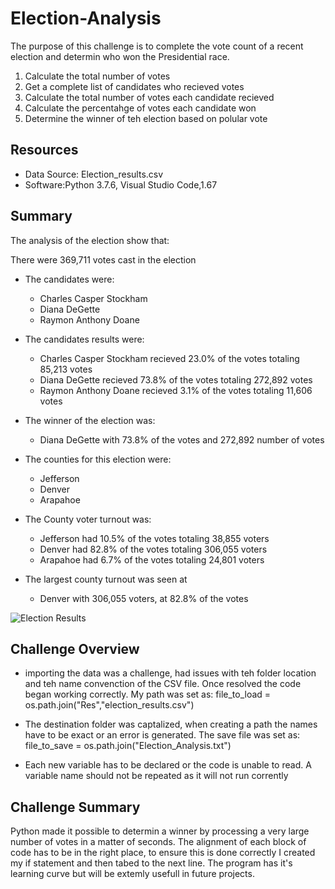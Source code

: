 # Election-Analysis
The purpose of this challenge is to complete the vote count of a recent election and determin who won the Presidential race.
  1. Calculate the total number of votes
  2. Get a complete list of candidates who recieved votes
  3. Calculate the total number of votes each candidate recieved
  4. Calculate the percentahge of votes each candidate won
  5. Determine the winner of teh election based on polular vote

## Resources
  * Data Source: Election_results.csv
  * Software:Python 3.7.6, Visual Studio Code,1.67
  
## Summary
The analysis of the election show that:

There were 369,711 votes cast in the election
  * The candidates were:
    - Charles Casper Stockham
    - Diana DeGette
    - Raymon Anthony Doane
  * The candidates results were: 
    - Charles Casper Stockham recieved 23.0% of the votes totaling 85,213 votes
    - Diana DeGette recieved 73.8% of the votes totaling 272,892 votes 
    - Raymon Anthony Doane recieved 3.1% of the votes totaling 11,606 votes 
  * The winner of the election was:
    - Diana DeGette with 73.8% of the votes and 272,892 number of votes 
    
  * The counties for this election were:
    - Jefferson 
    - Denver 
    - Arapahoe
  * The County voter turnout was: 
    - Jefferson had 10.5% of the votes totaling 38,855 voters 
    - Denver had 82.8% of the votes totaling 306,055 voters
    - Arapahoe had 6.7% of the votes totaling 24,801 voters
   * The largest county turnout was seen at 
     - Denver with 306,055 voters, at 82.8% of the votes
    
![Election Results](https://user-images.githubusercontent.com/104601282/176951644-9677bf19-5542-499e-8e65-56b610eb9a26.png)
    
## Challenge Overview 
  * importing the data was a challenge, had issues with teh folder location and teh name convenction of the CSV file. Once resolved the code began working correctly. My path was set as: file_to_load = os.path.join("Res","election_results.csv")

  * The destination folder was captalized, when creating a path the  names have to be exact or an error is generated. The save file was set as: file_to_save = os.path.join("Election_Analysis.txt")
  
  * Each new variable has to be declared or the code is unable to read.  A variable name should not be repeated as it will not run corrently
  
## Challenge Summary

Python made it possible to determin a winner by processing a very large number of votes in a matter of seconds. The alignment of each block of code has to be in the right place, to ensure this is done correctly I created my if statement and then tabed to the next line. The program has it's learning curve but will be extemly usefull in future projects.
